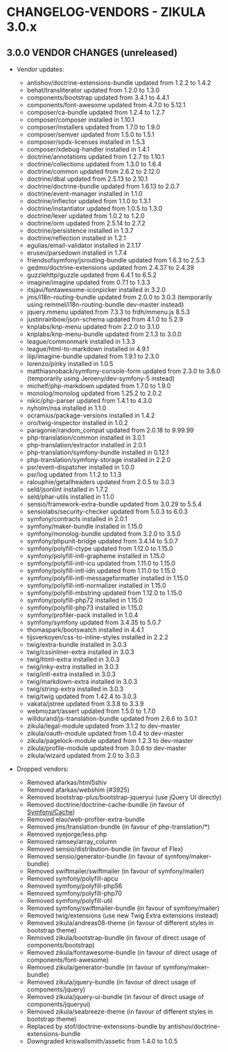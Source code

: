 # CHANGELOG-VENDORS - ZIKULA 3.0.x

## 3.0.0 VENDOR CHANGES (unreleased)

- Vendor updates:
  - antishov/doctrine-extensions-bundle updated from 1.2.2 to 1.4.2
  - behat/transliterator updated from 1.2.0 to 1.3.0
  - components/bootstrap updated from 3.4.1 to 4.4.1
  - components/font-awesome updated from 4.7.0 to 5.12.1
  - composer/ca-bundle updated from 1.2.4 to 1.2.7
  - composer/composer installed in 1.10.1
  - composer/installers updated from 1.7.0 to 1.9.0
  - composer/semver updated from 1.5.0 to 1.5.1
  - composer/spdx-licenses installed in 1.5.3
  - composer/xdebug-handler installed in 1.4.1
  - doctrine/annotations updated from 1.2.7 to 1.10.1
  - doctrine/collections updated from 1.3.0 to 1.6.4
  - doctrine/common updated from 2.6.2 to 2.12.0
  - doctrine/dbal updated from 2.5.13 to 2.10.1
  - doctrine/doctrine-bundle updated from 1.6.13 to 2.0.7
  - doctrine/event-manager installed in 1.1.0
  - doctrine/inflector updated from 1.1.0 to 1.3.1
  - doctrine/instantiator updated from 1.0.5 to 1.3.0
  - doctrine/lexer updated from 1.0.2 to 1.2.0
  - doctrine/orm updated from 2.5.14 to 2.7.2
  - doctrine/persistence installed in 1.3.7
  - doctrine/reflection installed in 1.2.1
  - egulias/email-validator installed in 2.1.17
  - erusev/parsedown installed in 1.7.4
  - friendsofsymfony/jsrouting-bundle updated from 1.6.3 to 2.5.3
  - gedmo/doctrine-extensions updated from 2.4.37 to 2.4.39
  - guzzlehttp/guzzle updated from 6.4.1 to 6.5.2
  - imagine/imagine updated from 0.7.1 to 1.3.3
  - itsjavi/fontawesome-iconpicker installed in 3.2.0
  - jms/i18n-routing-bundle updated from 2.0.0 to 3.0.3 (temporarily using remmel/i18n-routing-bundle dev-master instead)
  - jquery.mmenu updated from 7.3.3 to frdh/mmenu.js 8.5.3
  - justinrainbow/json-schema updated from 4.1.0 to 5.2.9
  - knplabs/knp-menu updated from 2.2.0 to 3.1.0
  - knplabs/knp-menu-bundle updated from 2.1.3 to 3.0.0
  - league/commonmark installed in 1.3.3
  - league/html-to-markdown installed in 4.9.1
  - liip/imagine-bundle updated from 1.9.1 to 2.3.0
  - lorenzo/pinky installed in 1.0.5
  - matthiasnoback/symfony-console-form updated from 2.3.0 to 3.6.0 (temporarily using Jeroeny/dev-symfony-5 instead)
  - michelf/php-markdown updated from 1.7.0 to 1.9.0
  - monolog/monolog updated from 1.25.2 to 2.0.2
  - nikic/php-parser updated from 1.4.1 to 4.3.0
  - nyholm/nsa installed in 1.1.0
  - ocramius/package-versions installed in 1.4.2
  - oro/twig-inspector installed in 1.0.2
  - paragonie/random_compat updated from 2.0.18 to 9.99.99
  - php-translation/common installed in 3.0.1
  - php-translation/extractor installed in 2.0.1
  - php-translation/symfony-bundle installed in 0.12.1
  - php-translation/symfony-storage installed in 2.2.0
  - psr/event-dispatcher installed in 1.0.0
  - psr/log updated from 1.1.2 to 1.1.3
  - ralouphie/getallheaders updated from 2.0.5 to 3.0.3
  - seld/jsonlint installed in 1.7.2
  - seld/phar-utils installed in 1.1.0
  - sensio/framework-extra-bundle updated from 3.0.29 to 5.5.4
  - sensiolabs/security-checker updated from 5.0.3 to 6.0.3
  - symfony/contracts installed in 2.0.1
  - symfony/maker-bundle installed in 1.15.0
  - symfony/monolog-bundle updated from 3.2.0 to 3.5.0
  - symfony/phpunit-bridge updated from 3.4.14 to 5.0.7
  - symfony/polyfill-ctype updated from 1.12.0 to 1.15.0
  - symfony/polyfill-intl-grapheme installed in 1.15.0
  - symfony/polyfill-intl-icu updated from 1.11.0 to 1.15.0
  - symfony/polyfill-intl-idn updated from 1.11.0 to 1.15.0
  - symfony/polyfill-intl-messageformatter installed in 1.15.0
  - symfony/polyfill-intl-normalizer installed in 1.15.0
  - symfony/polyfill-mbstring updated from 1.12.0 to 1.15.0
  - symfony/polyfill-php72 installed in 1.15.0
  - symfony/polyfill-php73 installed in 1.15.0
  - symfony/profiler-pack installed in 1.0.4
  - symfony/symfony updated from 3.4.35 to 5.0.7
  - thomaspark/bootswatch installed in 4.4.1
  - tijsverkoyen/css-to-inline-styles installed in 2.2.2
  - twig/extra-bundle installed in 3.0.3
  - twig/cssinliner-extra installed in 3.0.3
  - twig/html-extra installed in 3.0.3
  - twig/inky-extra installed in 3.0.3
  - twig/intl-extra installed in 3.0.3
  - twig/markdown-extra installed in 3.0.3
  - twig/string-extra installed in 3.0.3
  - twig/twig updated from 1.42.4 to 3.0.3
  - vakata/jstree updated from 3.3.8 to 3.3.9
  - webmozart/assert updated from 1.5.0 to 1.7.0
  - willdurand/js-translation-bundle updated from 2.6.6 to 3.0.1
  - zikula/legal-module updated from 3.1.2 to dev-master
  - zikula/oauth-module updated from 1.0.4 to dev-master
  - zikula/pagelock-module updated from 1.2.3 to dev-master
  - zikula/profile-module updated from 3.0.6 to dev-master
  - zikula/wizard updated from 2.0 to 3.0.3

- Dropped vendors:
  - Removed afarkas/html5shiv
  - Removed afarkas/webshim (#3925)
  - Removed bootstrap-plus/bootstrap-jqueryui (use jQuery UI directly)
  - Removed doctrine/doctrine-cache-bundle (in favour of [Symfony/Cache](https://symfony.com/doc/current/components/cache.html))
  - Removed elao/web-profiler-extra-bundle
  - Removed jms/translation-bundle (in favour of php-translation/*)
  - Removed oyejorge/less.php
  - Removed ramsey/array_column
  - Removed sensio/distribution-bundle (in favour of Flex)
  - Removed sensio/generator-bundle (in favour of symfony/maker-bundle)
  - Removed swiftmailer/swiftmailer (in favour of symfony/mailer)
  - Removed symfony/polyfill-apcu
  - Removed symfony/polyfill-php56
  - Removed symfony/polyfill-php70
  - Removed symfony/polyfill-util
  - Removed symfony/swiftmailer-bundle (in favour of symfony/mailer)
  - Removed twig/extensions (use new Twig Extra extensions instead)
  - Removed zikula/andreas08-theme (in favour of different styles in bootstrap theme)
  - Removed zikula/bootstrap-bundle (in favour of direct usage of components/bootstrap)
  - Removed zikula/fontawesome-bundle (in favour of direct usage of components/font-awesome)
  - Removed zikula/generator-bundle (in favour of symfony/maker-bundle)
  - Removed zikula/jquery-bundle (in favour of direct usage of components/jquery)
  - Removed zikula/jquery-ui-bundle (in favour of direct usage of components/jqueryui)
  - Removed zikula/seabreeze-theme (in favour of different styles in bootstrap theme)
  - Replaced by stof/doctrine-extensions-bundle by antishov/doctrine-extensions-bundle
  - Downgraded kriswallsmith/assetic from 1.4.0 to 1.0.5
